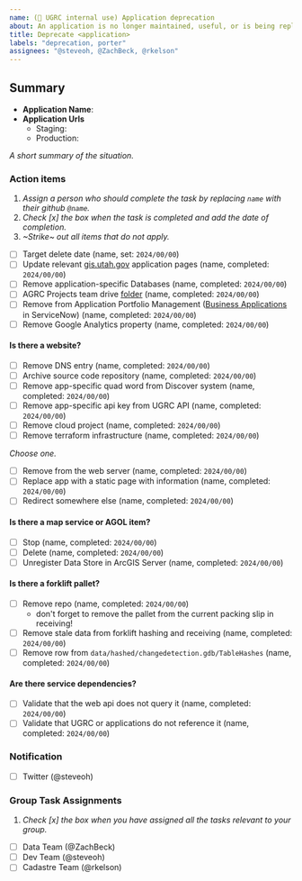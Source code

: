 ```yaml
---
name: (🔐 UGRC internal use) Application deprecation
about: An application is no longer maintained, useful, or is being replaced
title: Deprecate <application>
labels: "deprecation, porter"
assignees: "@steveoh, @ZachBeck, @rkelson"
---
```


## Summary

- **Application Name**:
- **Application Urls**
  - Staging:
  - Production:

_A short summary of the situation._

### Action items

1. _Assign a person who should complete the task by replacing `name` with their github `@name`._
1. _Check [x] the box when the task is completed and add the date of completion._
1. _~Strike~ out all items that do not apply._

- [ ] Target delete date (name, set: `2024/00/00`)
- [ ] Update relevant [gis.utah.gov](https://gis.utah.gov/developer/application) application pages (name, completed: `2024/00/00`)
- [ ] Remove application-specific Databases (name, completed: `2024/00/00`)
- [ ] AGRC Projects team drive [folder](https://drive.google.com/drive/folders/0AIVByxAYHd4oUk9PVA) (name, completed: `2024/00/00`)
- [ ] Remove from Application Portfolio Management ([Business Applications](https://utah.servicenowservices.com/now/nav/ui/classic/params/target/cmdb_ci_business_app_list.do%3Fsysparm_userpref_module%3D11133b75870003005f9f578c87cb0bfe) in ServiceNow) (name, completed: `2024/00/00`)
- [ ] Remove Google Analytics property (name, completed: `2024/00/00`)

#### Is there a website?

- [ ] Remove DNS entry (name, completed: `2024/00/00`)
- [ ] Archive source code repository (name, completed: `2024/00/00`)
- [ ] Remove app-specific quad word from Discover system (name, completed: `2024/00/00`)
- [ ] Remove app-specific api key from UGRC API (name, completed: `2024/00/00`)
- [ ] Remove cloud project (name, completed: `2024/00/00`)
- [ ] Remove terraform infrastructure (name, completed: `2024/00/00`)

_Choose one._

- [ ] Remove from the web server (name, completed: `2024/00/00`)
- [ ] Replace app with a static page with information (name, completed: `2024/00/00`)
- [ ] Redirect somewhere else (name, completed: `2024/00/00`)

#### Is there a map service or AGOL item?

- [ ] Stop (name, completed: `2024/00/00`)
- [ ] Delete (name, completed: `2024/00/00`)
- [ ] Unregister Data Store in ArcGIS Server (name, completed: `2024/00/00`)

#### Is there a forklift pallet?

- [ ] Remove repo (name, completed: `2024/00/00`)
  - don't forget to remove the pallet from the current packing slip in receiving!
- [ ] Remove stale data from forklift hashing and receiving (name, completed: `2024/00/00`)
- [ ] Remove row from `data/hashed/changedetection.gdb/TableHashes` (name, completed: `2024/00/00`)

#### Are there service dependencies?

- [ ] Validate that the web api does not query it (name, completed: `2024/00/00`)
- [ ] Validate that UGRC or applications do not reference it (name, completed: `2024/00/00`)

### Notification

- [ ] Twitter (@steveoh)

### Group Task Assignments

1. _Check [x] the box when you have assigned all the tasks relevant to your group._

- [ ] Data Team (@ZachBeck)
- [ ] Dev Team (@steveoh)
- [ ] Cadastre Team (@rkelson)

